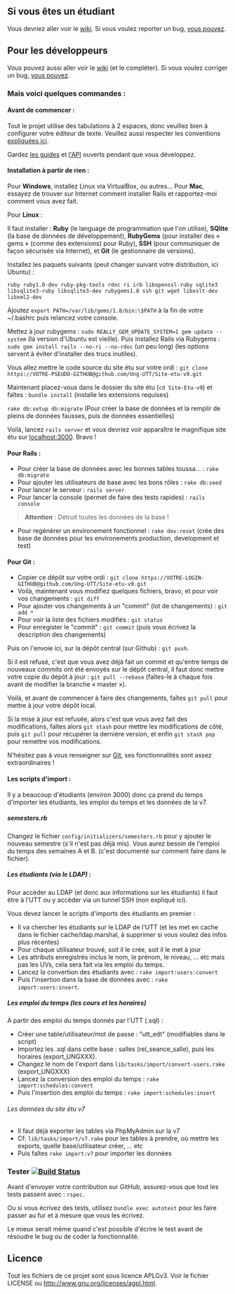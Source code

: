## Si vous êtes un étudiant

Vous devriez aller voir le [wiki](https://github.com/Ung-UTT/Site-etu-v9/wiki).
Si vous voulez reporter un bug, [vous pouvez](https://github.com/Ung-UTT/Site-etu-v9/issues/new).

## Pour les développeurs

Vous pouvez aussi aller voir le [wiki](https://github.com/Ung-UTT/Site-etu-v9/wiki) (et le compléter).
Si vous voulez corriger un bug, [vous pouvez](https://github.com/Ung-UTT/Site-etu-v9/issues).

### Mais voici quelques commandes :

#### Avant de commencer :

Tout le projet utilise des tabulations à 2 espaces, donc veuillez bien à
configurer votre éditeur de texte.
Veuillez aussi respecter les conventions [expliquées ici](http://itsignals.cascadia.com.au/?p=7).

Gardez [les guides](guides.rubyonrails.org) et [l'API](http://api.rubyonrails.org)
ouverts pendant que vous développez.

#### Installation à partir de rien :

Pour **Windows**, installez Linux via VirtualBox, ou autres...
Pour **Mac**, essayez de trouver sur Internet comment installer Rails et rapportez-moi
comment vous avez fait.

Pour **Linux** :

Il faut installer : **Ruby** (le language de programmation que l'on
utilise), **SQlite** (la base de données de développement), **RubyGems**
(pour installer des « gems » (comme des extensions) pour Ruby), **SSH**
(pour communiquer de façon sécurisée via Internet), et **Git** (le
gestionnaire de versions).

Installez les paquets suivants (peut changer suivant votre distribution, ici Ubuntu) :

    ruby ruby1.8-dev ruby-pkg-tools rdoc ri irb libopenssl-ruby sqlite3
    libsqlite3-ruby libsqlite3-dev rubygems1.8 ssh git wget libxslt-dev libxml2-dev

Ajoutez `export PATH=/var/lib/gems/1.8/bin:\$PATH` à la fin de votre ~/.bashrc
puis relancez votre console.

Mettez à jour rubygems : `sudo REALLY_GEM_UPDATE_SYSTEM=1 gem update --system`
(la version d'Ubuntu est vieille).
Puis installez Rails via Rubygems : `sudo gem install rails --no-ri --no-rdoc` (un peu long)
(les options servent à éviter d'installer des trucs inutiles).

Vous allez mettre le code source du site étu sur votre ordi : `git clone https://VOTRE-PSEUDO-GITHUB@github.com/Ung-UTT/Site-etu-v9.git`

Maintenant placez-vous dans le dossier du site étu (`cd Site-Etu-v9`) et faîtes :
`bundle install` (installe les extensions requises)

`rake db:setup db:migrate` (Pour créer la base de données et la remplir de
pleins de données fausses, puis de données essentielles)

Voilà, lancez `rails server` et vous devriez voir apparaître le magnifique site
étu sur [localhost:3000](http://localhost:3000). Bravo !

#### Pour Rails :

* Pour créer la base de données avec les bonnes tables toussa… : `rake db:migrate`
* Pour ajouter les utilisateurs de base avec les bons rôles : `rake db:seed`
* Pour lancer le serveur : `rails server`
* Pour lancer la console (permet de faire des tests rapides) : `rails console`

> **Attention** : Détruit toutes les données de la base !

* Pour regénérer un environement fonctionnel : `rake dev:reset` (crée des
  base de données pour les environements production, development et test)

#### Pour Git :

* Copier ce dépôt sur votre ordi : `git clone https://VOTRE-LOGIN-GITHUB@github.com/Ung-UTT/Site-etu-v9.git`
* Voilà, maintenant vous modifiez quelques fichiers, bravo, et pour voir vos changements : `git diff`
* Pour ajouter vos changements à un "commit" (lot de changements) : `git add *`
* Pour voir la liste des fichiers modifiés : `git status`
* Pour enregister le "commit" : `git commit` (puis vous écrivez la description des changements)

Puis on l'envoie ici, sur la dépôt central (sur Github) : `git push`.

Si il est refusé, c'est que vous avez déjà fait un commit et qu'entre temps de
nouveaux commits ont été envoyés sur le dépôt central, il faut donc mettre votre
copie du dépôt à jour : `git pull --rebase` (faîtes-le à chaque fois avant
de modifier la branche « master »).

Voilà, et avant de commencer à faire des changements, faîtes `git pull` pour
mettre à jour votre dépôt local.

Si la mise à jour est refusée, alors c'est que vous avez fait des modifications,
faîtes alors `git stash` pour mettre les modifications de côté, puis `git pull`
pour récupérer la dernière version, et enfin `git stash pop` pour remettre vos
modifications.

N'hésitez pas à vous renseigner sur [Git](http://gitref.org/), ses fonctionnalités
sont assez extraordinaires !

#### Les scripts d'import :

Il y a beaucoup d'étudiants (environ 3000) donc ça prend du temps d'importer
les étudiants, les emploi du temps et les données de la v7.

##### semesters.rb

Changez le fichier `config/initializers/semesters.rb` pour y ajouter le
nouveau semestre (s'il n'est pas déjà mis). Vous aurez besoin de l'emploi
du temps des semaines A et B. (c'est documenté sur comment faire dans le
fichier).

##### Les étudiants (via le LDAP) :

Pour accèder au LDAP (et donc aux informations sur les étudiants) il
faut être à l'UTT ou y accéder via un tunnel SSH (non expliqué ici).

Vous devez lancer le scripts d'imports des étudiants en premier :

* Il va chercher les étudiants sur le LDAP de l'UTT (et les met en cache
dans le fichier cache/ldap.marshal, à supprimer si vous voulez des
infos plus récentes)
* Pour chaque utilisateur trouvé, soit il le crée, soit il le met à jour
* Les attributs enregistrés inclus le nom, le prénom, le niveau, ... etc
mais pas les UVs, cela sera fait via les emploi du temps.
* Lancez la convertion des étudiants avec : `rake import:users:convert`
* Puis l'insertion dans la base de données avec : `rake import:users:insert`.

##### Les emploi du temps (les cours et les horaires)

À partir des emploi du temps donnés par l'UTT (.sql) :

* Créer une table/utilisateur/mot de passe : "utt_edt" (modifiables dans
  le script)
* Importez les .sql dans cette base : salles (rel_seance_salle), puis
  les horaires (export_UNGXXX).
* Changez le nom de l'export dans `lib/tasks/import/convert-users.rake`
  (export_UNGXXX)
* Lancez la conversion des emploi du temps : `rake import:schedules:convert`
* Puis l'insertion des emploi du temps : `rake import:schedules:insert`

###### Les données du site étu v7

* Il faut déjà exporter les tables via PhpMyAdmin sur la v7
* Cf: `lib/tasks/import/v7.rake` pour les tables à prendre, où mettre les
  exports, quelle base/utilisateur créer, ... etc
* Puis faîtes `rake import:v7` pour importer les données

### Tester [![Build Status](https://secure.travis-ci.org/Ung-UTT/Site-etu-v9.png?branch=master)](http://travis-ci.org/Ung-UTT/Site-etu-v9)

Avant d'envoyer votre contribution sur GitHub, assurez-vous que tout les
tests passent avec : `rspec`.

Ou si vous écrivez des tests, utilisez `bundle exec autotest` pour les
faire passer au fur et à mesure que vous les écrivez.

Le mieux serait même quand c'est possible d'écrire le test avant de
résoudre le bug ou de coder la fonctionnalité.

## Licence

Tout les fichiers de ce projet sont sous licence APLGv3.
Voir le fichier LICENSE ou <http://www.gnu.org/licenses/agpl.html>.
